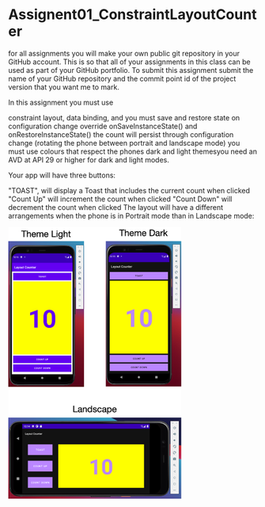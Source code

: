 # Assignent01_ConstraintLayoutCounter

for all assignments you will make your own public git repository in your GitHub account. This is so that all of your assignments in this class can be used as part of your GitHub portfolio. To submit this assignment submit the name of your GitHub repository and the commit point id of the project version that you want me to mark. 

In this assignment you must use

constraint layout,
data binding,
and you must save and restore state on configuration change  override onSaveInstanceState() and onRestoreInstanceState()
the count will persist through configuration change (rotating the phone between portrait and landscape mode)
you must use colours that respect the phones dark and light themesyou need an AVD at API 29 or higher for dark and light modes. 
 

Your app will have three buttons:  

"TOAST",  will display a Toast that includes the current count when clicked
"Count Up" will increment the count when clicked
"Count Down" will decrement the count when clicked
The layout will have a different arrangements when the phone is in Portrait mode than in Landscape mode:

<img src="Constraint Layout Counter.png" width="350" style="align:center"/>
